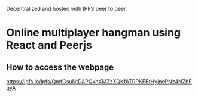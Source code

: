 Decentralized and hosted with IPFS peer to peer

# Online multiplayer hangman using React and Peerjs

## How to access the webpage
https://ipfs.io/ipfs/QmfGsuNtDAPQxhXMZzXQKfATRPKFBtHyjnePNz4NZhFqyA



